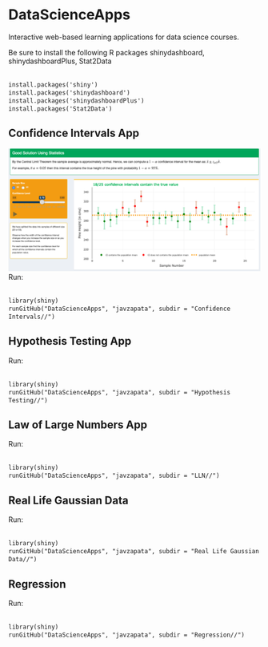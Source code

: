 # DataScienceApps
Interactive web-based learning applications for data science courses. 

Be sure to install the following R packages shinydashboard, shinydashboardPlus, Stat2Data

<pre><code>
install.packages('shiny')
install.packages('shinydashboard')
install.packages('shinydashboardPlus')
install.packages('Stat2Data')
</code></pre>

## Confidence Intervals App
![Confidence Intervals App](https://github.com/javzapata/DataScienceApps/blob/master/screenshots/screenshots_Confidence%20Intervals.png)
Run: 
<pre><code>
library(shiny)
runGitHub("DataScienceApps", "javzapata", subdir = "Confidence Intervals//")
</code></pre>

## Hypothesis Testing App
Run: 
<pre><code>
library(shiny)
runGitHub("DataScienceApps", "javzapata", subdir = "Hypothesis Testing//")
</code></pre>

## Law of Large Numbers App
Run: 
<pre><code>
library(shiny)
runGitHub("DataScienceApps", "javzapata", subdir = "LLN//")
</code></pre>

## Real Life Gaussian Data
Run: 
<pre><code>
library(shiny)
runGitHub("DataScienceApps", "javzapata", subdir = "Real Life Gaussian Data//")
</code></pre>

## Regression
Run: 
<pre><code>
library(shiny)
runGitHub("DataScienceApps", "javzapata", subdir = "Regression//")
</code></pre>
